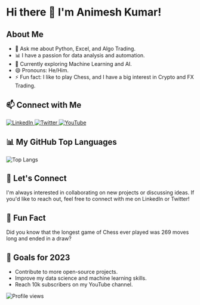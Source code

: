 # Hi there 👋 I'm Animesh Kumar!

## About Me
- 💬 Ask me about Python, Excel, and Algo Trading.
- 📊 I have a passion for data analysis and automation.
- 🌱 Currently exploring Machine Learning and AI.
- 😄 Pronouns: He/Him.
- ⚡ Fun fact: I like to play Chess, and I have a big interest in Crypto and FX Trading. 

## 📫 Connect with Me
<p>
  <a href="https://www.linkedin.com/in/theanimeshkumar" target="_blank">
    <img src="https://img.shields.io/badge/LinkedIn-%40theanimeshkumar-%230077B5?style=for-the-badge&logo=linkedin&logoColor=white" alt="LinkedIn" />
  </a>
  <a href="https://twitter.com/thejarvistradez" target="_blank">
    <img src="https://img.shields.io/badge/Twitter-%40thejarvistradez-%231DA1F2?style=for-the-badge&logo=twitter&logoColor=white" alt="Twitter" />
  </a>
  <a href="https://www.youtube.com/JARVISTRADEZFX" target="_blank">
    <img src="https://img.shields.io/badge/YouTube-JARVISTRADEZFX-%23FF0000?style=for-the-badge&logo=youtube&logoColor=white" alt="YouTube" />
  </a>
</p>

## 📊 My GitHub Top Languages
![Top Langs](https://github-readme-stats.vercel.app/api/top-langs/?username=Animesh3777&theme=radical&layout=compact)

## 🤝 Let's Connect
I'm always interested in collaborating on new projects or discussing ideas. If you'd like to reach out, feel free to connect with me on LinkedIn or Twitter!

## 🚀 Fun Fact
Did you know that the longest game of Chess ever played was 269 moves long and ended in a draw?

## 🎯 Goals for 2023
- Contribute to more open-source projects.
- Improve my data science and machine learning skills.
- Reach 10k subscribers on my YouTube channel.

![Profile views](https://komarev.com/ghpvc/?username=Animesh3777&color=blueviolet&style=flat-square)
